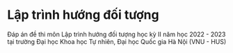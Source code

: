 # Lập trình hướng đối tượng
Đáp án đề thi môn Lập trình hướng đối tượng học kỳ II năm học 2022 - 2023 tại trường Đại học Khoa học Tự nhiên, Đại học Quốc gia Hà Nội (VNU - HUS)
